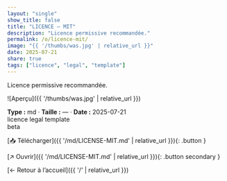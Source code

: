 ```yaml
---
layout: "single"
show_title: false
title: "LICENCE — MIT"
description: "Licence permissive recommandée."
permalink: /o/licence-mit/
image: "{{ '/thumbs/was.jpg' | relative_url }}"
date: 2025-07-21
share: true
tags: ["licence", "legal", "template"]
---
```



Licence permissive recommandée.

![Aperçu]({{ '/thumbs/was.jpg' | relative_url }})

<div class="info-box"><strong>Type :</strong> md · <strong>Taille :</strong> — · <strong>Date :</strong> 2025-07-21</div>

<div class="tags"><span class="tag">licence</span> <span class="tag">legal</span> <span class="tag">template</span></div>

<div class="badges"><span class="badge">beta</span></div>

[📥 Télécharger]({{ '/md/LICENSE-MIT.md' | relative_url }}){: .button }

[↗ Ouvrir]({{ '/md/LICENSE-MIT.md' | relative_url }}){: .button secondary }

[← Retour à l’accueil]({{ '/' | relative_url }})
